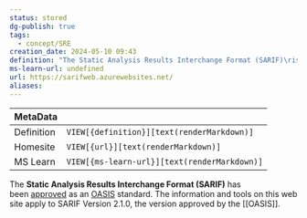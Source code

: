 ```yaml
---
status: stored
dg-publish: true
tags:
  - concept/SRE
creation_date: 2024-05-10 09:43
definition: "The Static Analysis Results Interchange Format (SARIF)\ris an industry standard format for the output of static analysis tools."
ms-learn-url: undefined
url: https://sarifweb.azurewebsites.net/
aliases:
---
```


| MetaData   |                                              |
| ---------- | -------------------------------------------- |
| Definition | `VIEW[{definition}][text(renderMarkdown)]`   |
| Homesite   | `VIEW[{url}][text(renderMarkdown)]`          |
| MS Learn   | `VIEW[{ms-learn-url}][text(renderMarkdown)]` |
The **Static Analysis Results Interchange Format (SARIF)** has been [approved](https://www.oasis-open.org/news/announcements/static-analysis-results-interchange-format-sarif-v2-1-0-is-approved-as-an-oasis-s) as an [OASIS](https://www.oasis-open.org/) standard. The information and tools on this web site apply to SARIF Version 2.1.0, the version approved by the [[OASIS]].